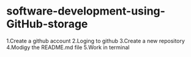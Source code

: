 # software-development-using-GitHub-storage

1.Create a github account
2.Loging to github
3.Create a new repository
4.Modigy the README.md file
5.Work in terminal